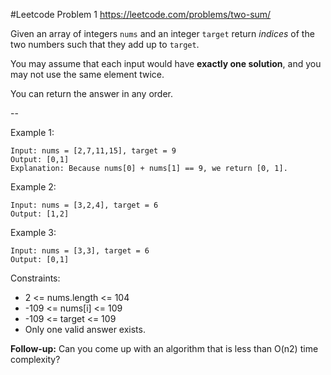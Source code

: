 #Leetcode Problem 1
https://leetcode.com/problems/two-sum/

Given an array of integers ```nums``` and an integer ```target```
return *indices* of the two numbers such that they add up to ```target```.

You may assume that each input would have **exactly one solution**, 
and you may not use the same element twice.

You can return the answer in any order.

--

Example 1:

    Input: nums = [2,7,11,15], target = 9
    Output: [0,1]
    Explanation: Because nums[0] + nums[1] == 9, we return [0, 1].
Example 2:

    Input: nums = [3,2,4], target = 6
    Output: [1,2]

Example 3:

    Input: nums = [3,3], target = 6
    Output: [0,1]


Constraints:

- 2 <= nums.length <= 104
- -109 <= nums[i] <= 109
- -109 <= target <= 109
- Only one valid answer exists.

**Follow-up:** Can you come up with an algorithm that is less than O(n2) time complexity?